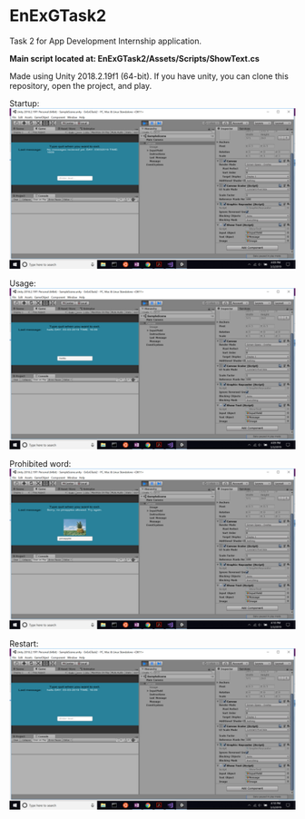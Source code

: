 # EnExGTask2

Task 2 for App Development Internship application.

**Main script located at: EnExGTask2/Assets/Scripts/ShowText.cs**

Made using Unity 2018.2.19f1 (64-bit). If you have unity, you can clone this repository, open the project, and play. 

Startup:
![start](start.png)

Usage:
![usage](usage.png)

Prohibited word:
![pinapple](pinapple.png)

Restart:
![restart](restart.png)
